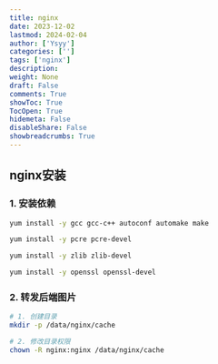 ```yaml
---
title: nginx
date: 2023-12-02
lastmod: 2024-02-04
author: ['Ysyy']
categories: ['']
tags: ['nginx']
description: 
weight: None
draft: False
comments: True
showToc: True
TocOpen: True
hidemeta: False
disableShare: False
showbreadcrumbs: True
---
```

## nginx安装

### 1. 安装依赖

```bash
yum install -y gcc gcc-c++ autoconf automake make

yum install -y pcre pcre-devel

yum install -y zlib zlib-devel

yum install -y openssl openssl-devel
```

### 2. 转发后端图片

```bash
# 1. 创建目录
mkdir -p /data/nginx/cache

# 2. 修改目录权限
chown -R nginx:nginx /data/nginx/cache
```